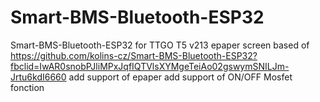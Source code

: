 # Smart-BMS-Bluetooth-ESP32
Smart-BMS-Bluetooth-ESP32 for TTGO T5 v213 epaper screen
based of https://github.com/kolins-cz/Smart-BMS-Bluetooth-ESP32?fbclid=IwAR0snobPJliMPxJqfIQTVlsXYMgeTeiAo02gswymSNILJm-Jrtu6kdI6660
add support of epaper
add support of ON/OFF Mosfet fonction

